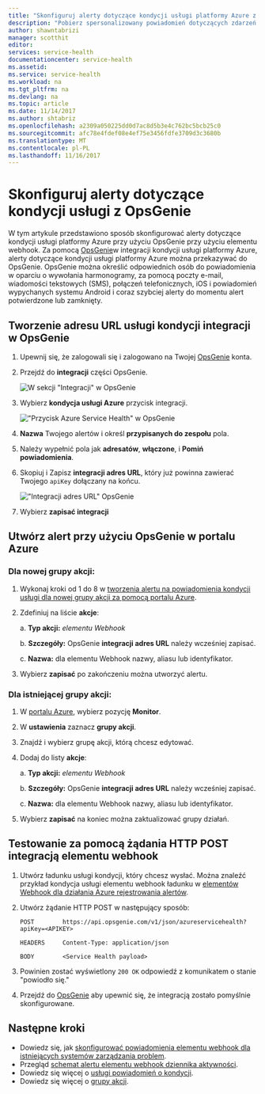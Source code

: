 ```yaml
---
title: "Skonfiguruj alerty dotyczące kondycji usługi platformy Azure z OpsGenie | Dokumentacja firmy Microsoft"
description: "Pobierz spersonalizowany powiadomień dotyczących zdarzeń usługi kondycji do Twojego wystąpienia OpsGenie."
author: shawntabrizi
manager: scotthit
editor: 
services: service-health
documentationcenter: service-health
ms.assetid: 
ms.service: service-health
ms.workload: na
ms.tgt_pltfrm: na
ms.devlang: na
ms.topic: article
ms.date: 11/14/2017
ms.author: shtabriz
ms.openlocfilehash: a2309a050225dd0d7ac8d5b3e4c762bc5bcb25c0
ms.sourcegitcommit: afc78e4fdef08e4ef75e3456fdfe3709d3c3680b
ms.translationtype: MT
ms.contentlocale: pl-PL
ms.lasthandoff: 11/16/2017
---
```

# <a name="configure-service-health-alerts-with-opsgenie"></a>Skonfiguruj alerty dotyczące kondycji usługi z OpsGenie

W tym artykule przedstawiono sposób skonfigurować alerty dotyczące kondycji usługi platformy Azure przy użyciu OpsGenie przy użyciu elementu webhook. Za pomocą [OpsGenie](https://www.opsgenie.com/)w integracji kondycji usługi platformy Azure, alerty dotyczące kondycji usługi platformy Azure można przekazywać do OpsGenie. OpsGenie można określić odpowiednich osób do powiadomienia w oparciu o wywołania harmonogramy, za pomocą poczty e-mail, wiadomości tekstowych (SMS), połączeń telefonicznych, iOS i powiadomień wypychanych systemu Android i coraz szybciej alerty do momentu alert potwierdzone lub zamknięty.

## <a name="creating-a-service-health-integration-url-in-opsgenie"></a>Tworzenie adresu URL usługi kondycji integracji w OpsGenie
1.  Upewnij się, że zalogowali się i zalogowano na Twojej [OpsGenie](https://www.opsgenie.com/) konta.

2.  Przejdź do **integracji** części OpsGenie.

    ![W sekcji "Integracji" w OpsGenie](./media/webhook-alerts/opsgenie-integrations-section.png)

3.  Wybierz **kondycja usługi Azure** przycisk integracji.

    !["Przycisk Azure Service Health" w OpsGenie](./media/webhook-alerts/opsgenie-azureservicehealth-button.png)

4.  **Nazwa** Twojego alertów i określ **przypisanych do zespołu** pola.

5.  Należy wypełnić pola jak **adresatów**, **włączone**, i **Pomiń powiadomienia**.

6.  Skopiuj i Zapisz **integracji adres URL**, który już powinna zawierać Twojego `apiKey` dołączany na końcu.

    !["Integracji adres URL" OpsGenie](./media/webhook-alerts/opsgenie-integration-url.png)

7.  Wybierz **zapisać integracji**

## <a name="create-an-alert-using-opsgenie-in-the-azure-portal"></a>Utwórz alert przy użyciu OpsGenie w portalu Azure
### <a name="for-a-new-action-group"></a>Dla nowej grupy akcji:
1. Wykonaj kroki od 1 do 8 w [tworzenia alertu na powiadomienia kondycji usługi dla nowej grupy akcji za pomocą portalu Azure](../monitoring-and-diagnostics/monitoring-activity-log-alerts-on-service-notifications.md).

2. Zdefiniuj na liście **akcje**:

    a. **Typ akcji:** *elementu Webhook*

    b. **Szczegóły:** OpsGenie **integracji adres URL** należy wcześniej zapisać.

    c. **Nazwa:** dla elementu Webhook nazwy, aliasu lub identyfikator.

3. Wybierz **zapisać** po zakończeniu można utworzyć alertu.

### <a name="for-an-existing-action-group"></a>Dla istniejącej grupy akcji:
1. W [portalu Azure](https://portal.azure.com/), wybierz pozycję **Monitor**.

2. W **ustawienia** zaznacz **grupy akcji**.

3. Znajdź i wybierz grupę akcji, którą chcesz edytować.

4. Dodaj do listy **akcje**:

    a. **Typ akcji:** *elementu Webhook*

    b. **Szczegóły:** OpsGenie **integracji adres URL** należy wcześniej zapisać.

    c. **Nazwa:** dla elementu Webhook nazwy, aliasu lub identyfikator.

5. Wybierz **zapisać** na koniec można zaktualizować grupy działań.

## <a name="testing-your-webhook-integration-via-an-http-post-request"></a>Testowanie za pomocą żądania HTTP POST integracją elementu webhook
1. Utwórz ładunku usługi kondycji, który chcesz wysłać. Można znaleźć przykład kondycja usługi elementu webhook ładunku w [elementów Webhook dla działania Azure rejestrowania alertów](../monitoring-and-diagnostics/monitoring-activity-log-alerts-webhook.md).

2. Utwórz żądanie HTTP POST w następujący sposób:

    ```
    POST        https://api.opsgenie.com/v1/json/azureservicehealth?apiKey=<APIKEY>

    HEADERS     Content-Type: application/json

    BODY        <Service Health payload>
    ```
3. Powinien zostać wyświetlony `200 OK` odpowiedź z komunikatem o stanie "powiodło się."

4. Przejdź do [OpsGenie](https://www.opsgenie.com/) aby upewnić się, że integracją zostało pomyślnie skonfigurowane.

## <a name="next-steps"></a>Następne kroki
- Dowiedz się, jak [skonfigurować powiadomienia elementu webhook dla istniejących systemów zarządzania problem](service-health-alert-webhook-guide.md).
- Przegląd [schemat alertu elementu webhook dziennika aktywności](../monitoring-and-diagnostics/monitoring-activity-log-alerts-webhook.md). 
- Dowiedz się więcej o [usługi powiadomień o kondycji](../monitoring-and-diagnostics/monitoring-service-notifications.md).
- Dowiedz się więcej o [grupy akcji](../monitoring-and-diagnostics/monitoring-action-groups.md).